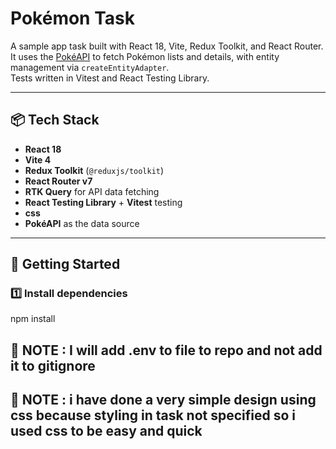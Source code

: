 # Pokémon Task

A sample app task built with React 18, Vite, Redux Toolkit, and React Router.  
It uses the [PokéAPI](https://pokeapi.co) to fetch Pokémon lists and details, with entity management via `createEntityAdapter`.  
Tests written in Vitest and React Testing Library.

---

## 📦 Tech Stack

- **React 18**
- **Vite 4**
- **Redux Toolkit** (`@reduxjs/toolkit`)
- **React Router v7**
- **RTK Query** for API data fetching
- **React Testing Library** + **Vitest** testing
- **css** 
- **PokéAPI** as the data source

---

## 🚀 Getting Started

### 1️⃣ Install dependencies
npm install


## 🚀 NOTE : I will add .env to file to repo and not add it to gitignore

## 🚀 NOTE : i have done a very simple design using css because styling in task not specified so i used css to be easy and quick